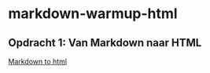 # markdown-warmup-html  
## Opdracht 1: Van Markdown naar HTML  
[Markdown to html](https://giuseppecagnazzo.github.io/markdown-warmup-html/)
